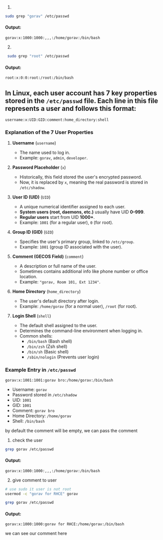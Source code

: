 1.  
```bash
sudo grep "gorav" /etc/passwd
```  
#### Output:  
```console
gorav:x:1000:1000:,,,:/home/gorav:/bin/bash
``` 
2.   
```bash
 sudo grep "root" /etc/passwd
```  
#### Output:  
```console
root:x:0:0:root:/root:/bin/bash
```  


## In Linux, each user account has **7 key properties** stored in the `/etc/passwd` file. Each line in this file represents a user and follows this format:

```
username:x:UID:GID:comment:home_directory:shell
```

### **Explanation of the 7 User Properties**
1. **Username** (`username`)  
   - The name used to log in.  
   - Example: `gorav`, `admin`, `developer`.

2. **Password Placeholder** (`x`)  
   - Historically, this field stored the user's encrypted password.  
   - Now, it is replaced by `x`, meaning the real password is stored in `/etc/shadow`.

3. **User ID (UID)** (`UID`)  
   - A unique numerical identifier assigned to each user.  
   - **System users (root, daemons, etc.)** usually have UID **0–999**.  
   - **Regular users** start from UID **1000+**.  
   - Example: `1001` (for a regular user), `0` (for root).

4. **Group ID (GID)** (`GID`)  
   - Specifies the user's primary group, linked to `/etc/group`.  
   - Example: `1001` (group ID associated with the user).

5. **Comment (GECOS Field)** (`comment`)  
   - A description or full name of the user.  
   - Sometimes contains additional info like phone number or office location.  
   - Example: `"gorav, Room 101, Ext 1234"`.

6. **Home Directory** (`home_directory`)  
   - The user's default directory after login.  
   - Example: `/home/gorav` (for a normal user), `/root` (for root).

7. **Login Shell** (`shell`)  
   - The default shell assigned to the user.  
   - Determines the command-line environment when logging in.  
   - Common shells:
     - `/bin/bash` (Bash shell)
     - `/bin/zsh` (Zsh shell)
     - `/bin/sh` (Basic shell)
     - `/sbin/nologin` (Prevents user login)

### **Example Entry in `/etc/passwd`**
```
gorav:x:1001:1001:gorav bro:/home/gorav:/bin/bash
```
- Username: `gorav`
- Password stored in `/etc/shadow`
- UID: `1001`
- GID: `1001`
- Comment: `gorav bro`
- Home Directory: `/home/gorav`
- Shell: `/bin/bash`

by default the comment will be empty, we can pass the comment  
1. check the user  
```bash
grep gorav /etc/passwd
```  
#### Output:  
```console
gorav:x:1000:1000:,,,:/home/gorav:/bin/bash
```  
2. give comment to user   
```bash
# use sudo it user is not root
usermod -c "gorav for RHCE" gorav
```  
```bash
grep gorav /etc/passwd
```  
#### Output:  
```console
gorav:x:1000:1000:gorav for RHCE:/home/gorav:/bin/bash
```  
we can see our comment here  